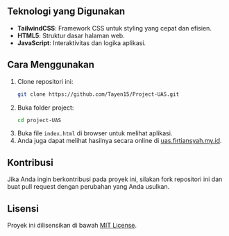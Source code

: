 ## Teknologi yang Digunakan

- **TailwindCSS**: Framework CSS untuk styling yang cepat dan efisien.
- **HTML5**: Struktur dasar halaman web.
- **JavaScript**: Interaktivitas dan logika aplikasi.

## Cara Menggunakan

1. Clone repositori ini:
     ```bash
     git clone https://github.com/Tayen15/Project-UAS.git
     ```
2. Buka folder project:
     ```bash
     cd project-UAS
     ```
3. Buka file `index.html` di browser untuk melihat aplikasi.
4. Anda juga dapat melihat hasilnya secara online di [uas.firtiansyah.my.id](http://uas.firtiansyah.my.id).

## Kontribusi

Jika Anda ingin berkontribusi pada proyek ini, silakan fork repositori ini dan buat pull request dengan perubahan yang Anda usulkan.

## Lisensi

Proyek ini dilisensikan di bawah [MIT License](LICENSE).